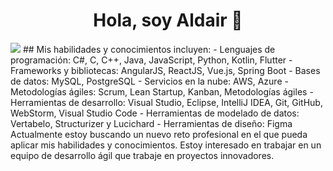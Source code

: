 <div align="center">
<h1 align="center">Hola, soy Aldair 👋</h1>
</div>
<img src="https://t-hub.mx/storage/blog/BJgPuaZEtc1OfU415JFbsd0b4nStv7oweNDABPUN.jpeg">
## Mis habilidades y conocimientos incluyen:
- Lenguajes de programación: C#, C, C++, Java, JavaScript, Python, Kotlin, Flutter
- Frameworks y bibliotecas: AngularJS, ReactJS, Vue.js, Spring Boot
- Bases de datos: MySQL, PostgreSQL
- Servicios en la nube: AWS, Azure
- Metodologías ágiles: Scrum, Lean Startup, Kanban, Metodologías ágiles
- Herramientas de desarrollo: Visual Studio, Eclipse, IntelliJ IDEA, Git, GitHub, WebStorm, Visual Studio Code
- Herramientas de modelado de datos: Vertabelo, Structurizer y Lucichard
- Herramientas de diseño: Figma
Actualmente estoy buscando un nuevo reto profesional en el que pueda aplicar mis habilidades y conocimientos. Estoy interesado en trabajar en un equipo de desarrollo ágil que trabaje en proyectos innovadores.
